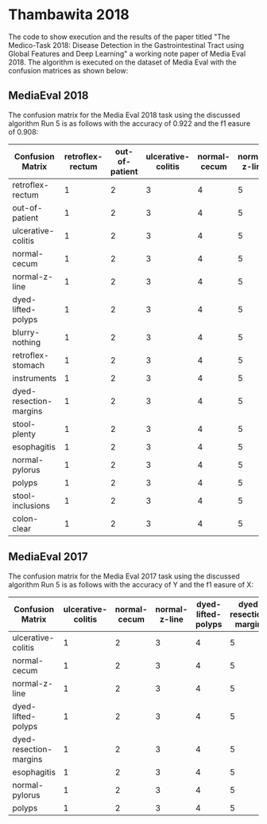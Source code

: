 # Thambawita 2018
The code to show execution and the results of the paper titled "The Medico-Task 2018: Disease Detection in the Gastrointestinal Tract using Global Features and Deep Learning" a working note paper of Media Eval 2018.
The algorithm is executed on the dataset of Media Eval with the confusion matrices as shown below:

## MediaEval 2018
The confusion matrix for the Media Eval 2018 task using the discussed algorithm Run 5 is as follows with the accuracy of 0.922 and the f1 easure of 0.908:

| Confusion Matrix | retroflex-rectum  | out-of-patient | ulcerative-colitis | normal-cecum | normal-z-line | dyed-lifted-polyps | blurry-nothing | retroflex-stomach | instruments | dyed-resection-margins | stool-plenty | esophagitis | normal-pylorus | polyps | stool-inclusions | colon-clear |
| ------------- | ------------- | ------------- | ------------- | ------------- | ------------- | ------------- | ------------- | ------------- | ------------- | ------------- | ------------- | ------------- | ------------- | ------------- | ------------- | ------------- |
| retroflex-rectum | 1 | 2 | 3 | 4 | 5 | 6 | 7 | 8 | 9 | 10 | 11 | 12 | 13 | 14 | 15 | 16 |
| out-of-patient | 1 | 2 | 3 | 4 | 5 | 6 | 7 | 8 | 9 | 10 | 11 | 12 | 13 | 14 | 15 | 16 |
| ulcerative-colitis | 1 | 2 | 3 | 4 | 5 | 6 | 7 | 8 | 9 | 10 | 11 | 12 | 13 | 14 | 15 | 16 |
| normal-cecum | 1 | 2 | 3 | 4 | 5 | 6 | 7 | 8 | 9 | 10 | 11 | 12 | 13 | 14 | 15 | 16 |
| normal-z-line | 1 | 2 | 3 | 4 | 5 | 6 | 7 | 8 | 9 | 10 | 11 | 12 | 13 | 14 | 15 | 16 |
| dyed-lifted-polyps | 1 | 2 | 3 | 4 | 5 | 6 | 7 | 8 | 9 | 10 | 11 | 12 | 13 | 14 | 15 | 16 |
| blurry-nothing | 1 | 2 | 3 | 4 | 5 | 6 | 7 | 8 | 9 | 10 | 11 | 12 | 13 | 14 | 15 | 16 |
| retroflex-stomach | 1 | 2 | 3 | 4 | 5 | 6 | 7 | 8 | 9 | 10 | 11 | 12 | 13 | 14 | 15 | 16 |
| instruments | 1 | 2 | 3 | 4 | 5 | 6 | 7 | 8 | 9 | 10 | 11 | 12 | 13 | 14 | 15 | 16 |
| dyed-resection-margins | 1 | 2 | 3 | 4 | 5 | 6 | 7 | 8 | 9 | 10 | 11 | 12 | 13 | 14 | 15 | 16 |
| stool-plenty | 1 | 2 | 3 | 4 | 5 | 6 | 7 | 8 | 9 | 10 | 11 | 12 | 13 | 14 | 15 | 16 |
| esophagitis | 1 | 2 | 3 | 4 | 5 | 6 | 7 | 8 | 9 | 10 | 11 | 12 | 13 | 14 | 15 | 16 |
| normal-pylorus | 1 | 2 | 3 | 4 | 5 | 6 | 7 | 8 | 9 | 10 | 11 | 12 | 13 | 14 | 15 | 16 |
| polyps | 1 | 2 | 3 | 4 | 5 | 6 | 7 | 8 | 9 | 10 | 11 | 12 | 13 | 14 | 15 | 16 |
| stool-inclusions | 1 | 2 | 3 | 4 | 5 | 6 | 7 | 8 | 9 | 10 | 11 | 12 | 13 | 14 | 15 | 16 |
| colon-clear | 1 | 2 | 3 | 4 | 5 | 6 | 7 | 8 | 9 | 10 | 11 | 12 | 13 | 14 | 15 | 16 |

## MediaEval 2017
The confusion matrix for the Media Eval 2017 task using the discussed algorithm Run 5 is as follows with the accuracy of Y and the f1 easure of X:

| Confusion Matrix | ulcerative-colitis | normal-cecum | normal-z-line | dyed-lifted-polyps | dyed-resection-margins | esophagitis | normal-pylorus | polyps |
| ------------- | ------------- | ------------- | ------------- | ------------- | ------------- | ------------- | ------------- | ------------- |
| ulcerative-colitis | 1 | 2 | 3 | 4 | 5 | 6 | 7 | 8 |
| normal-cecum | 1 | 2 | 3 | 4 | 5 | 6 | 7 | 8 |
| normal-z-line | 1 | 2 | 3 | 4 | 5 | 6 | 7 | 8 |
| dyed-lifted-polyps | 1 | 2 | 3 | 4 | 5 | 6 | 7 | 8 |
| dyed-resection-margins | 1 | 2 | 3 | 4 | 5 | 6 | 7 | 8 |
| esophagitis | 1 | 2 | 3 | 4 | 5 | 6 | 7 | 8 |
| normal-pylorus | 1 | 2 | 3 | 4 | 5 | 6 | 7 | 8 |
| polyps | 1 | 2 | 3 | 4 | 5 | 6 | 7 | 8 |

